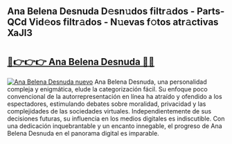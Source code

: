 ## Ana Belena Desnuda D𝚎sn𝚞dos filtr𝚊dos - Parts-QCd Vid𝚎os filtr𝚊dos - N𝚞evas f𝚘tos atr𝚊ctivas XaJl3

# <h2><a href="http://mbap3z.tromn.icu/?c=Ana+Belena+Desnuda">🔗👉👉👉 Ana Belena Desnuda 🔗🔗</a></h2>

[![Ana Belena Desnuda nuevo](https://i.imgur.com/pEAQMta.gif)](http://mbap3z.tromn.icu/?c=Ana+Belena+Desnuda)
Ana Belena Desnuda, una personalidad compleja y enigmática, elude la categorización fácil. Su enfoque poco convencional de la autorrepresentación en línea ha atraído y ofendido a los espectadores, estimulando debates sobre moralidad, privacidad y las complejidades de las sociedades virtuales. Independientemente de sus decisiones futuras, su influencia en los medios digitales es indiscutible. Con una dedicación inquebrantable y un encanto innegable, el progreso de Ana Belena Desnuda en el panorama digital es imparable.
